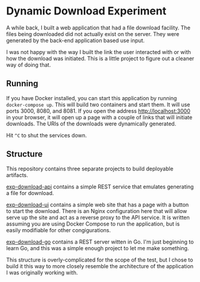 # Dynamic Download Experiment

A while back, I built a web application that had a file download facility. The
files being downloaded did not actually exist on the server. They were generated
by the back-end application based use input.

I was not happy with the way I built the link the user interacted with
or with how the download was initiated. This is a little project to figure out
a cleaner way of doing that.

## Running

If you have Docker installed, you can start this application by running `docker-compose up`.
This will build two containers and start them. It will use ports 3000, 8080, and 8081. If you 
open the address [http://localhost:3000](http://localhost:3000) in your browser, it will
open up a page with a couple of links that will initiate downloads. The URIs of the downloads
were dynamically generated.

Hit `^C` to shut the services down.

## Structure

This repository contains three separate projects to build deployable artifacts. 

[exp-download-api](exp-download-api) contains a simple REST service that emulates
generating a file for download.

[exp-download-ui](exp-download-ui) contains a simple web site that has a page with a
button to start the download. There is an Nginx configuration here that will allow
serve up the site and act as a reverse proxy to the API service. It is written assuming
you are using Docker Compose to run the application, but is easily modifiable for
other congigurations.

[exp-download-go](exp-download-go) contains a REST server witten in Go. I'm just beginning
to learn Go, and this was a simple enough project to let me make something.

This structure is overly-complicated for the scope of the test, but I chose to build it this
way to more closely resemble the architecture of the application I was originally
working with.
